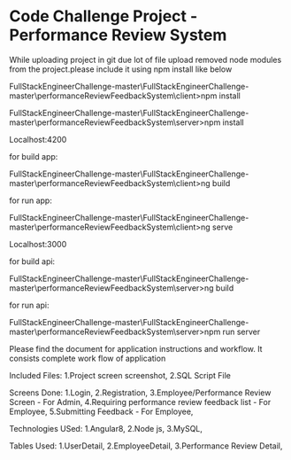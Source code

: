 # Code Challenge Project - Performance Review System

While uploading project in git due lot of file upload removed node modules from the project.please include it using npm install like below

FullStackEngineerChallenge-master\FullStackEngineerChallenge-master\performanceReviewFeedbackSystem\client>npm install

FullStackEngineerChallenge-master\FullStackEngineerChallenge-master\performanceReviewFeedbackSystem\server>npm install

Localhost:4200

for build app: 

FullStackEngineerChallenge-master\FullStackEngineerChallenge-master\performanceReviewFeedbackSystem\client>ng build

for run app:

FullStackEngineerChallenge-master\FullStackEngineerChallenge-master\performanceReviewFeedbackSystem\client>ng serve

Localhost:3000

for build api: 

FullStackEngineerChallenge-master\FullStackEngineerChallenge-master\performanceReviewFeedbackSystem\server>ng build

for run api:

FullStackEngineerChallenge-master\FullStackEngineerChallenge-master\performanceReviewFeedbackSystem\server>npm run server


Please find the document for application instructions and workflow. It consists complete work flow of application

Included Files:
1.Project screen screenshot,
2.SQL Script File


Screens Done:
1.Login,
2.Registration,
3.Employee/Performance Review Screen - For Admin,
4.Requiring performance review feedback list - For Employee,
5.Submitting Feedback - For Employee,

Technologies USed:
1.Angular8,
2.Node js,
3.MySQL,

Tables Used:
1.UserDetail,
2.EmployeeDetail,
3.Performance Review Detail,
